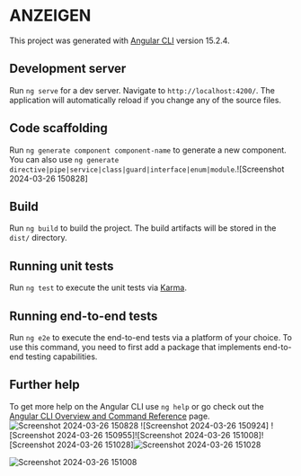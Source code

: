 # ANZEIGEN

This project was generated with [Angular CLI](https://github.com/angular/angular-cli) version 15.2.4.

## Development server

Run `ng serve` for a dev server. Navigate to `http://localhost:4200/`. The application will automatically reload if you change any of the source files.

## Code scaffolding

Run `ng generate component component-name` to generate a new component. You can also use `ng generate directive|pipe|service|class|guard|interface|enum|module`.![Screenshot 2024-03-26 150828]

## Build

Run `ng build` to build the project. The build artifacts will be stored in the `dist/` directory.

## Running unit tests

Run `ng test` to execute the unit tests via [Karma](https://karma-runner.github.io).

## Running end-to-end tests

Run `ng e2e` to execute the end-to-end tests via a platform of your choice. To use this command, you need to first add a package that implements end-to-end testing capabilities.

## Further help

To get more help on the Angular CLI use `ng help` or go check out the [Angular CLI Overview and Command Reference](https://angular.io/cli) page.![Screenshot 2024-03-26 150828](https://github.com/Rawan-Alaswad/Anzeigenn/assets/72943980/8466eddf-7c93-457e-888c-3ff68da1d621)
![Screenshot 2024-03-26 150924]
![Screenshot 2024-03-26 150955]![Screenshot 2024-03-26 151008]![Screenshot 2024-03-26 151028]![Screenshot 2024-03-26 151028](https://github.com/Rawan-Alaswad/Anzeigenn/assets/72943980/33302a97-6aad-42fc-806e-bd106e6b7c4b)


![Screenshot 2024-03-26 151008](https://github.com/Rawan-Alaswad/Anzeigenn/assets/72943980/fb278136-e143-4bc0-9640-d317de92ed64)

